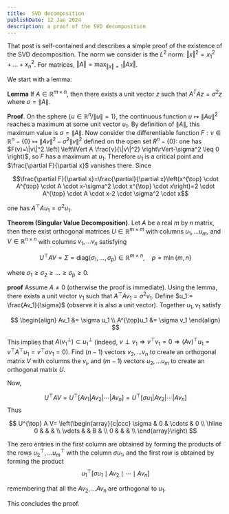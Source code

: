 ```yaml
---
title:  SVD decomposition
publishDate: 12 Jan 2024
description: a proof of the SVD decomposition
---
```



That post is self-contained and describes a simple proof of the existence of the SVD decomposition.
The norm we consider is the $L^2$ norm: $\Vert x \Vert ^2 = x_1^2 + \ldots + x_n^2$. For matrices, $\Vert A \Vert = \textrm{max}_{\Vert x \Vert =1}\Vert Ax \Vert$.

We start with a lemma:


$\textbf{Lemma}$ If $A \in \mathbb{R}^{m \times n},$ then there exists a unit vector $z$ such that $A^{T} A z=\sigma^{2} z$ where $\sigma=\|A\|$.

$\textbf{Proof}$.
On the sphere $\{u \in \mathbb{R}^n / \| u \|=1 \}$, the continuous function $u \mapsto \| Au \|^2$ reaches a maximum at some unit vector $u_1$. By definition of $\|A\|$, this maximum value is $\sigma = \|A\|$. Now consider the differentiable function $F:v \in \mathbb R^n-\{0\} \mapsto \| Av \|^2-\sigma^2 \|v\|^2$ defined on the open set $R^n-\{0\}$: one has $F(v)=\|v\|^2.\left( 
\left\lVert A \frac{v}{\|v\|^2} \right\rVert-\sigma^2 \leq 0 \right)$, so $F$ has a maximum at $u_1$. Therefore $u_1$ is a critical point and $\frac{\partial F}{\partial x}$ vanishes there. 
Since 

$$\frac{\partial F}{\partial x}=\frac{\partial}{\partial x}\left(x^{\top} \cdot A^{\top} \cdot A \cdot x-\sigma^2 \cdot x^{\top} \cdot x\right)=2 \cdot A^{\top} \cdot A \cdot x-2 \cdot \sigma^2 \cdot x$$


one has $A^{\top}  A  u_1= \sigma^2  u_1$.



$\textbf{Theorem (Singular Value Decomposition)}$. Let $A$ be a real $m$ by $n$ matrix, then there exist orthogonal matrices
$U \in \mathbb{R}^{m \times m}$ with columns $u_{1}, \ldots u_{m}$, and $V \in \mathbb{R}^{n \times n}$ with columns $v_{1}, \ldots v_{n}$
satisfying


$$U^{\top} A V= \Sigma=\textrm{diag} \left(\sigma_{1}, \ldots, \sigma_{p}\right) \in \mathbb{R}^{m \times n}, \quad p=\min \{m, n\}$$

where $\sigma_{1} \geq \sigma_{2} \geq \ldots \geq \sigma_{p} \geq 0$.



$\textbf{proof}$
Assume $A \neq 0$ (otherwise the proof is immediate).
Using the lemma, there exists a unit vector $v_1$ such that $A^{\top}  A  v_1= \sigma^2  v_1$. Define $u_1:= \frac{Av_1}{\sigma}$ (observe it is also a unit vector). Together $u_1, v_1$ satisfy

$$
\begin{align}
Av_1 &= \sigma u_1 \\
A^{\top}u_1 &= \sigma v_1 
\end{align}
$$

This implies that $A (v_1^{\perp}) \subset u_1^{\perp}$ (indeed,  $v \perp v_1 \Rightarrow v^{\top}v_1=0 \Rightarrow (Av)^{\top}u_1=v^{\top}A^{\top}u_1=v^{\top}\sigma v_1=0$). Find $(n-1)$ vectors $v_2, \dots v_n$ to create an orthogonal matrix $V$ with columns the $v_i$, and $(m-1)$ vectors $u_2, \ldots u_m$ to create an orthogonal matrix $U$. 

Now,

$$
U^{\top} A V = U^{\top} \left[Av_1 | Av_2| \cdots |Av_n  \right]= U^{\top} \left[\sigma u_1 | Av_2|\cdots |Av_n  \right]
$$
Thus 



$$
U^{\top} A V= \left(\begin{array}{c|ccc}
    \sigma & 0 & \cdots & 0  \\
    \hline
    0 &  &  &   \\
    \vdots &  & B &   \\
    0 &  &  &   \\
\end{array}\right)
$$


The zero entries in the first column are obtained by forming the products of the rows $u_2^{\top}, \ldots u_m^{\top}$ with the column $\sigma u_1$, and the first row is obtained by forming the product 
$$
u_1^{\top} \left[ \sigma u_1 \mid Av_2 \mid \cdots \mid Av_n \right]
$$

remembering that all the $Av_2, \ldots Av_n$ are orthogonal to $u_1$.


This concludes the proof.




